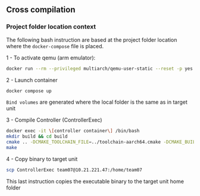 ## Cross compilation

### Project folder location context

The following bash instruction are based at the project folder location where the `docker-compose` file is placed.

1 - To activate qemu (arm emulator):

 ```bash
 docker run --rm --privileged multiarch/qemu-user-static --reset -p yes
 ```

2 -  Launch container

```bash
docker compose up
```

`Bind volumes` are generated where the local folder is the same as in target unit


3 - Compile Controller (ControllerExec)

```bash
docker exec -it \[controller container\] /bin/bash
mkdir build && cd build
cmake .. -DCMAKE_TOOLCHAIN_FILE=../toolchain-aarch64.cmake -DCMAKE_BUILD_TYPE=Release
make
```

4  - Copy binary to target unit

```bash
scp ControllerExec team07@10.21.221.47:/home/team07
```

This last instruction copies the executable binary to the target unit home folder